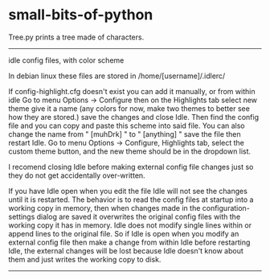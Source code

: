 # small-bits-of-python
Tree.py prints a tree made of characters. 

*************
idle config files, with color scheme

In debian linux these files are stored in /home/[username]/.idlerc/

If config-highlight.cfg doesn't exist you can add it manually, or from within idle Go to menu Options -> Configure then on the Highlights tab select new theme give it a name (any colors for now, make two themes to better see how they are stored.) save the changes and close Idle. Then find the config file and you can copy and paste this scheme into said file. You can also change the name from " [muhDrk] " to " [anything] " save the file then restart Idle. Go to menu Options -> Configure, Highlights tab, select the custom theme button, and the new theme should be in the dropdown list.

I recomend closing Idle before making external config file changes just so they do not get accidentally over-written.

If you have Idle open when you edit the file Idle will not see the changes until it is restarted. The behavior is to read the config files at startup into a working copy in memory, then when changes made in the configuration-settings dialog are saved it overwrites the original config files with the working copy it has in memory. Idle does not modify single lines within or append lines to the original file. So if Idle is open when you modify an external config file then make a change from within Idle before restarting Idle, the external changes will be lost because Idle doesn't know about them and just writes the working copy to disk.
*************
